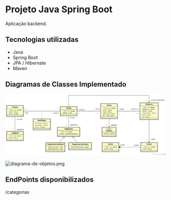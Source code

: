 # Projeto Java Spring Boot

Aplicação backend.



## Tecnologias utilizadas
- Java
- Spring Boot
- JPA / Hibernate
- Maven

## Diagramas de Classes Implementado

![diagrama-de-classes.png](readmefiles/diagrama-de-classes.png)


![diagrama-de-objetos.png](..%2Fdiagrama-de-objetos.png)


## EndPoints disponibilizados

/categorias
